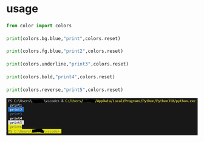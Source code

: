# usage

```python
from color import colors

print(colors.bg.blue,"print",colors.reset)

print(colors.fg.blue,"print2",colors.reset)

print(colors.underline,"print3",colors.reset)

print(colors.bold,"print4",colors.reset)

print(colors.reverse,"print5",colors.reset)
```
![](https://github.com/saricayemre/color/blob/main/ss.PNG)



